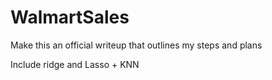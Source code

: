 # WalmartSales

Make this an official writeup that outlines my steps and plans



Include ridge and Lasso + KNN
